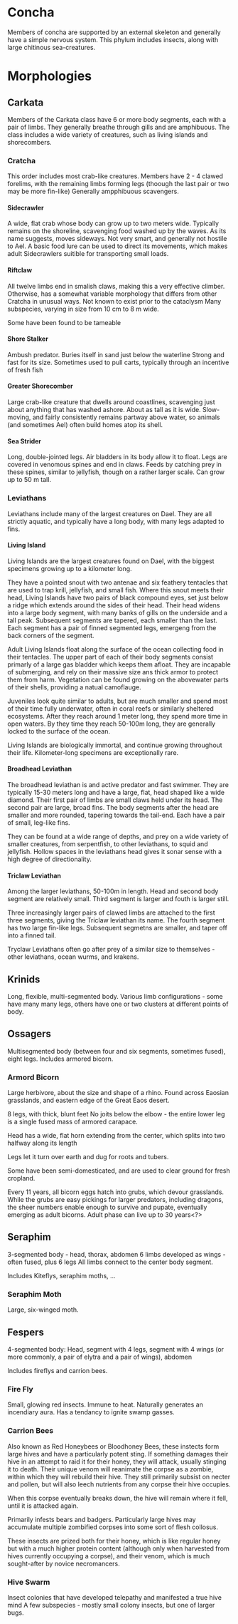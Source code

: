 # Concha

Members of concha are supported by an external skeleton and generally have a simple nervous system.
This phylum includes insects, along with large chitinous sea-creatures.

# Morphologies

## Carkata

Members of the Carkata class have 6 or more body segments, each with a pair of limbs. They generally breathe through gills and are amphibuous.
The class includes a wide variety of creatures, such as living islands and shorecombers.

### Cratcha

This order includes most crab-like creatures. Members have 2 - 4 clawed forelims, with the remaining limbs forming legs (thoough the last pair or two may be more fin-like)
Generally ampphibuous scavengers.

#### Sidecrawler
A wide, flat crab whose body can grow up to two meters wide. Typically remains on the shoreline, scavenging food washed up by the waves.
As its name suggests, moves sideways.
Not very smart, and generally not hostile to Ael. A basic food lure can be used to direct its movements, which makes adult Sidecrawlers suitible for transporting small loads.

#### Riftclaw

All twelve limbs end in smalish claws, making this a very effective climber.
Otherwise, has a somewhat variable morphology that differs from other Cratcha in unusual ways. Not known to exist prior to the cataclysm
Many subspecies, varying in size from 10 cm to 8 m wide.

Some have been found to be tameable

#### Shore Stalker

Ambush predator. Buries itself in sand just below the waterline
Strong and fast for its size. Sometimes used to pull carts, typically through an incentive of fresh fish

#### Greater Shorecomber

Large crab-like creature that dwells around coastlines, scavenging just about anything that has washed ashore.
About as tall as it is wide. 
Slow-moving, and fairly consistently remains partway above water, so animals (and sometimes Ael) often build homes atop its shell. 

#### Sea Strider

Long, double-jointed legs. Air bladders in its body allow it to float. Legs are covered in venomous spines and end in claws. Feeds by catching prey in these spines, similar to jellyfish, though on a rather larger scale.
Can grow up to 50 m tall.

### Leviathans

Leviathans include many of the largest creatures on Dael. 
They are all strictly aquatic, and typically have a long body, with many legs adapted to fins.

#### Living Island

Living Islands are the largest creatures found on Dael, with the biggest specimens growing up to a kilometer long. 

They have a pointed snout with two antenae and six feathery tentacles that are used to trap krill, jellyfish, and small fish. Where this snout meets their head, Living Islands have two pairs of black compound eyes, 
set just below a ridge which extends around the sides of their head. Their head widens into a large body segment, with many banks of gills on the underside and a tall peak.
Subsequent segments are tapered, each smaller than the last. Each segment has a pair of finned segmented legs, emergeng from the back corners of the segment.

Adult Living Islands float along the surface of the ocean collecting food in their tentacles. The upper part of each of their body segments consist primarly of a large gas bladder which keeps them afloat. 
They are incapable of submerging, and rely on their massive size ans thick armor to protect them from harm. Vegetation can be found growing on the abovewater parts of their shells, providing a natual camoflauge.

Juveniles look quite similar to adults, but are much smaller and spend most of their time fully underwater, often in coral reefs or similarly sheltered ecosystems.
After they reach around 1 meter long, they spend more time in open waters. By they time they reach 50-100m long, they are generally locked to the surface of the ocean.

Living Islands are biologically immortal, and continue growing throughout their life. Kilometer-long specimens are exceptionally rare.

#### Broadhead Leviathan

The broadhead leviathan is and active predator and fast swimmer. 
They are typically 15-30 meters long and have a large, flat, head shaped like a wide diamond.
Their first pair of limbs are small claws held under its head. The second pair are large, broad fins.
The body segments after the head are smaller and more rounded, tapering towards the tail-end. Each have a pair of small, leg-like fins.

They can be found at a wide range of depths, and prey on a wide variety of smaller creatures, from serpentfish, to other leviathans, to squid and jellyfish.
Hollow spaces in the leviathans head gives it sonar sense with a high degree of directionality.

#### Triclaw Leviathan

Among the larger leviathans, 50-100m in length.
Head and second body segment are relatively small.
Third segment is larger and fouth is larger still.

Three increasingly larger pairs of clawed limbs are attached to the first three segments, giving the Triclaw leviathan its name.
The fourth segment has two large fin-like legs. Subsequent segmetns are smaller, and taper off into a finned tail. 

Tryclaw Leviathans often go after prey of a similar size to themselves - other leviathans, ocean wurms, and krakens.

## Krinids

Long, flexible, multi-segmented body.
Various limb configurations - some have many many legs, others have one or two clusters at different points of body.


## Ossagers

Multisegmented body (between four and six segments, sometimes fused), eight legs.
Includes armored bicorn.

### Armord Bicorn

Large herbivore, about the size and shape of a rhino.
Found across Eaosian grasslands, and eastern edge of the Great Eaos desert.

8 legs, with thick, blunt feet No joits below the elbow - the entire lower leg is a single fused mass of armored carapace.

Head has a wide, flat horn extending from the center, which splits into two halfway along its length 

Legs let it turn over earth and dug for roots and tubers.


Some have been semi-domesticated, and are used to clear ground for fresh cropland.

Every 11 years, all bicorn eggs hatch into grubs, which devour grasslands.
While the grubs are easy pickings for larger predators, including dragons, the sheer numbers enable enough to survive and pupate, eventually emerging as adult bicorns.
Adult phase can live up to 30 years<?>

## Seraphim

3-segmented body - head, thorax, abdomen
6 limbs developed as wings - often fused, plus 6 legs
All limbs connect to the center body segment.

Includes Kiteflys, seraphim moths, ...

### Seraphim Moth

Large, six-winged moth.


## Fespers

4-segmented body:
Head, segment with 4 legs, segment with 4 wings (or more commonly, a pair of elytra and a pair of wings), abdomen

Includes fireflys and carrion bees.

### Fire Fly

Small, glowing red insects.
Immune to heat. Naturally generates an incendiary aura. Has a tendancy to ignite swamp gasses.

### Carrion Bees

Also known as Red Honeybees or Bloodhoney Bees, these instects form large hives and have a particularly potent sting.
If something damages their hive in an attempt to raid it for their honey, they will attack, usually stinging it to death.
Their unique venom will reanimate the corpse as a zombie, within which they will rebuild their hive.
They still primarily subsist on necter and pollen, but will also leech nutrients from any corpse their hive occupies.

When this corpse eventually breaks down, the hive will remain where it fell, until it is attacked again.

Primarily infests bears and badgers.
Particularly large hives may accumulate multiple zombified corpses into some sort of flesh collosus.

These insects are prized both for their honey, which is like regular honey but with a much higher protein content (although only when harvested from hives currently occupying a corpse), and their venom,
which is much sought-after by novice necromancers.

### Hive Swarm

Insect colonies that have developed telepathy and manifested a true hive mind
A few subspecies - mostly small colony insects, but one of larger bugs.



